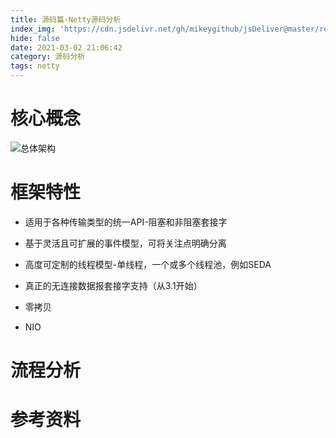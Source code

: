 ```yaml
---
title: 源码篇-Netty源码分析
index_img: 'https://cdn.jsdelivr.net/gh/mikeygithub/jsDeliver@master/resource/img/netty.png'
hide: false
date: 2021-03-02 21:06:42 
category: 源码分析
tags: netty
---
```


# 核心概念

![总体架构](https://cdn.jsdelivr.net/gh/mikeygithub/jsDeliver@master/resource/img/components.png)

# 框架特性

- 适用于各种传输类型的统一API-阻塞和非阻塞套接字
- 基于灵活且可扩展的事件模型，可将关注点明确分离
- 高度可定制的线程模型-单线程，一个或多个线程池，例如SEDA
- 真正的无连接数据报套接字支持（从3.1开始）



- 零拷贝
- NIO



# 流程分析







# 参考资料
  


 